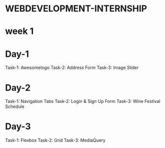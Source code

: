# WEBDEVELOPMENT-INTERNSHIP
# week 1
# Day-1
 Task-1: Awesomelogo
 Task-2: Address Form
 Task-3: Image Slider
 
 # Day-2
   Task-1: Navigation Tabs
   Task-2: Login & Sign Up Form
   Task-3: Wine Festival Schedule
   
  # Day-3
   Task-1: Flexbox
   Task-2: Grid
   Task-3: MediaQuery 
